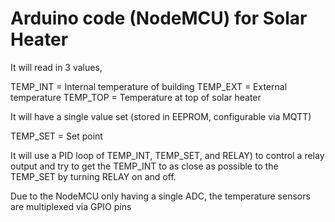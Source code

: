 # Arduino code (NodeMCU) for Solar Heater

It will read in 3 values,

TEMP_INT = Internal temperature of building
TEMP_EXT = External temperature
TEMP_TOP = Temperature at top of solar heater

It will have a single value set (stored in EEPROM, configurable via MQTT)

TEMP_SET = Set point

It will use a PID loop of TEMP_INT, TEMP_SET, and RELAY) to control a relay output and try to get
the TEMP_INT to as close as possible to the TEMP_SET by turning RELAY on and off.

Due to the NodeMCU only having a single ADC, the temperature sensors are multiplexed via GPIO pins

